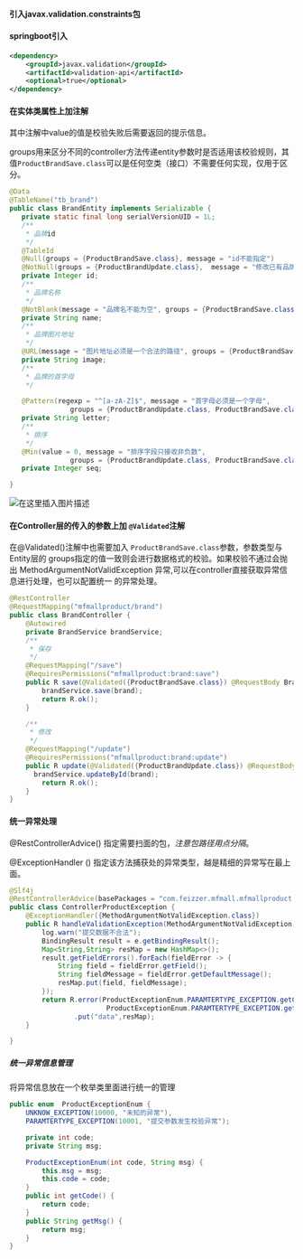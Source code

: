#### 引入javax.validation.constraints包

#### springboot引入

```xml
<dependency>
    <groupId>javax.validation</groupId>
    <artifactId>validation-api</artifactId>
    <optional>true</optional>
</dependency>
```

#### 在实体类属性上加注解

其中注解中value的值是校验失败后需要返回的提示信息。

groups用来区分不同的controller方法传递entity参数时是否适用该校验规则，其值`ProductBrandSave.class`可以是任何空类（接口）不需要任何实现，仅用于区分。

```java
@Data
@TableName("tb_brand")
public class BrandEntity implements Serializable {
   private static final long serialVersionUID = 1L;
   /**
    * 品牌id
    */
   @TableId
   @Null(groups = {ProductBrandSave.class}, message = "id不能指定")
   @NotNull(groups = {ProductBrandUpdate.class},  message = "修改已有品牌信息，必须要指定品牌id")
   private Integer id;
   /**
    * 品牌名称
    */
   @NotBlank(message = "品牌名不能为空", groups = {ProductBrandSave.class})
   private String name;
   /**
    * 品牌图片地址
    */
   @URL(message = "图片地址必须是一个合法的路径", groups = {ProductBrandSave.class, ProductBrandUpdate.class})
   private String image;
   /**
    * 品牌的首字母
    */

   @Pattern(regexp = "^[a-zA-Z]$", message = "首字母必须是一个字母",
               groups = {ProductBrandUpdate.class, ProductBrandSave.class})
   private String letter;
   /**
    * 排序
    */
   @Min(value = 0, message = "排序字段只接收非负数",
               groups = {ProductBrandUpdate.class, ProductBrandSave.class})
   private Integer seq;

}
```

![在这里插入图片描述](https://img-blog.csdnimg.cn/20190415154441232.png?x-oss-process=image/watermark,type_ZmFuZ3poZW5naGVpdGk,shadow_10,text_aHR0cHM6Ly9ibG9nLmNzZG4ubmV0L2Rhem91MQ==,size_16,color_FFFFFF,t_70#center_500) 

#### 在Controller层的传入的参数上加 `@Validated`注解

在@Validated()注解中也需要加入 `ProductBrandSave.class`参数，参数类型与Entity层的 groups指定的值一致则会进行数据格式的校验。如果校验不通过会抛出 MethodArgumentNotValidException  异常,可以在controller直接获取异常信息进行处理，也可以配置统一 的异常处理。

```java
@RestController
@RequestMapping("mfmallproduct/brand")
public class BrandController {
    @Autowired
    private BrandService brandService;
    /**
     * 保存
     */
    @RequestMapping("/save")
    @RequiresPermissions("mfmallproduct:brand:save")
    public R save(@Validated({ProductBrandSave.class}) @RequestBody BrandEntity brand，/*BindException e*/) 	   {
        brandService.save(brand);
        return R.ok();
    }

    /**
     * 修改
     */
    @RequestMapping("/update")
    @RequiresPermissions("mfmallproduct:brand:update")
    public R update(@Validated({ProductBrandUpdate.class}) @RequestBody BrandEntity brand){
      brandService.updateById(brand);
        return R.ok();
    }
}
```

#### 

#### 统一异常处理

@RestControllerAdvice() 指定需要扫面的包，*注意包路径用点分隔*。

@ExceptionHandler () 指定该方法捕获处的异常类型，越是精细的异常写在最上面。

```java
@Slf4j
@RestControllerAdvice(basePackages = "com.feizzer.mfmall.mfmallproduct.controller")
public class ControllerProductException {
    @ExceptionHandler({MethodArgumentNotValidException.class})
    public R handleValidationException(MethodArgumentNotValidException e) {
        log.warn("提交数据不合法");
        BindingResult result = e.getBindingResult();
        Map<String,String> resMap = new HashMap<>();
        result.getFieldErrors().forEach(fieldError -> {
            String field = fieldError.getField();
            String fieldMessage = fieldError.getDefaultMessage();
            resMap.put(field, fieldMessage);
        });
        return R.error(ProductExceptionEnum.PARAMTERTYPE_EXCEPTION.getCode(),
                        ProductExceptionEnum.PARAMTERTYPE_EXCEPTION.getMsg())
                .put("data",resMap);
    }

}
```

##### 统一异常信息管理

将异常信息放在一个枚举类里面进行统一的管理

```java
public enum  ProductExceptionEnum {
    UNKNOW_EXCEPTION(10000, "未知的异常"),
    PARAMTERTYPE_EXCEPTION(10001, "提交参数发生校验异常");

    private int code;
    private String msg;

    ProductExceptionEnum(int code, String msg) {
        this.msg = msg;
        this.code = code;
    }
    public int getCode() {
        return code;
    }
    public String getMsg() {
        return msg;
    }
}
```
